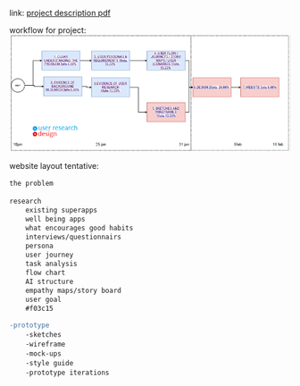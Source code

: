 link: [project description pdf](https://github.com/progmartin/soen-357-mini-project/blob/main/MiniProject%20professor%20specification.pdf)

workflow for project:
![GitHub Logo](/workflow.png)



website layout tentative:
```
the problem  

research   
	existing superapps   
	well being apps  
	what encourages good habits  
	interviews/questionnairs  
	persona  
	user journey   
	task analysis    
	flow chart  
	AI structure  
	empathy maps/story board  
	user goal  
	#f03c15
```
```diff
-prototype  
	-sketches 
	-wireframe  
	-mock-ups   
	-style guide  
	-prototype iterations  
	
```
